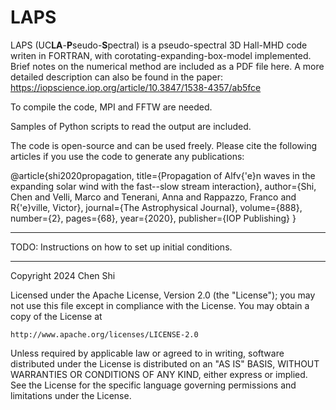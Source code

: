 # LAPS

LAPS (UC**LA**-**P**seudo-**S**pectral) is a pseudo-spectral 3D Hall-MHD code writen in FORTRAN, with corotating-expanding-box-model implemented. Brief notes on the numerical method are included as a PDF file here. A more detailed description can also be found in the paper: https://iopscience.iop.org/article/10.3847/1538-4357/ab5fce

To compile the code, MPI and FFTW are needed.

Samples of Python scripts to read the output are included.

The code is open-source and can be used freely. Please cite the following articles if you use the code to generate any publications:

@article{shi2020propagation,
  title={Propagation of Alfv{\'e}n waves in the expanding solar wind with the fast--slow stream interaction},
  author={Shi, Chen and Velli, Marco and Tenerani, Anna and Rappazzo, Franco and R{\'e}ville, Victor},
  journal={The Astrophysical Journal},
  volume={888},
  number={2},
  pages={68},
  year={2020},
  publisher={IOP Publishing}
}


<hr>
TODO: Instructions on how to set up initial conditions.

------
Copyright 2024 Chen Shi

Licensed under the Apache License, Version 2.0 (the "License");
you may not use this file except in compliance with the License.
You may obtain a copy of the License at

    http://www.apache.org/licenses/LICENSE-2.0

Unless required by applicable law or agreed to in writing, software
distributed under the License is distributed on an "AS IS" BASIS,
WITHOUT WARRANTIES OR CONDITIONS OF ANY KIND, either express or implied.
See the License for the specific language governing permissions and
limitations under the License.
